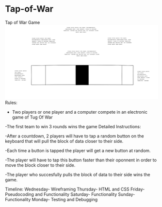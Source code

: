 # Tap-of-War
Tap of War Game ![alt text](https://github.com/LawrenceObote/Tap-of-War/blob/master/assets/WireFrame/Home-Page.png "Logo Title Text 1")
Rules:
- Two players or one player and a computer compete in an electronic game of Tug Of War

-The first team to win 3 rounds wins the game
Detailed Instructions:

-After a countdown, 2 players will have to tap a random button on the keyboard that will pull the block of data closer to their side.

-Each time a button is tapped the player will get a new button at random.

-The player will have to tap this button faster than their oponnent in order to move the block closer to their side.

-The player who succesfully pulls the block of data to their side wins the game.

Timeline:
Wednesday- Wireframing
Thursday- HTML and CSS
Friday- Pseudocoding and Functionality
Saturday- Functionality
Sunday- Functionality
Monday- Testing and Debugging